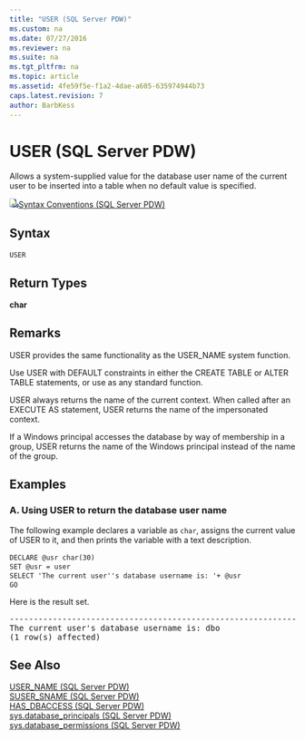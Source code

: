 ```yaml
---
title: "USER (SQL Server PDW)"
ms.custom: na
ms.date: 07/27/2016
ms.reviewer: na
ms.suite: na
ms.tgt_pltfrm: na
ms.topic: article
ms.assetid: 4fe59f5e-f1a2-4dae-a605-635974944b73
caps.latest.revision: 7
author: BarbKess
---
```

# USER (SQL Server PDW)
Allows a system-supplied value for the database user name of the current user to be inserted into a table when no default value is specified.  
  
![Topic link icon](../../mpp/sqlpdw/media/Topic_Link.gif "Topic_Link")[Syntax Conventions &#40;SQL Server PDW&#41;](../../mpp/sqlpdw/syntax-conventions-sql-server-pdw.md)  
  
## Syntax  
  
```  
USER  
```  
  
## Return Types  
**char**  
  
## Remarks  
USER provides the same functionality as the USER_NAME system function.  
  
Use USER with DEFAULT constraints in either the CREATE TABLE or ALTER TABLE statements, or use as any standard function.  
  
USER always returns the name of the current context. When called after an EXECUTE AS statement, USER returns the name of the impersonated context.  
  
If a Windows principal accesses the database by way of membership in a group, USER returns the name of the Windows principal instead of the name of the group.  
  
## Examples  
  
### A. Using USER to return the database user name  
The following example declares a variable as `char`, assigns the current value of USER to it, and then prints the variable with a text description.  
  
```  
DECLARE @usr char(30)  
SET @usr = user  
SELECT 'The current user''s database username is: '+ @usr  
GO  
```  
  
Here is the result set.  
  
<pre>-----------------------------------------------------------------------  
The current user's database username is: dbo  
(1 row(s) affected)</pre>  
  
## See Also  
[USER_NAME &#40;SQL Server PDW&#41;](../../mpp/sqlpdw/user-name-sql-server-pdw.md)  
[SUSER_SNAME &#40;SQL Server PDW&#41;](../../mpp/sqlpdw/suser-sname-sql-server-pdw.md)  
[HAS_DBACCESS &#40;SQL Server PDW&#41;](../../mpp/sqlpdw/has-dbaccess-sql-server-pdw.md)  
[sys.database_principals &#40;SQL Server PDW&#41;](../../mpp/sqlpdw/sys-database-principals-sql-server-pdw.md)  
[sys.database_permissions &#40;SQL Server PDW&#41;](../../mpp/sqlpdw/sys-database-permissions-sql-server-pdw.md)  
  
